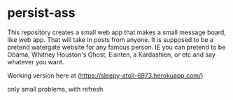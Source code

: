 persist-ass
===========

This repository creates a small web app that makes a small message board, like web app. 
That will take in posts from anyone. 
It is supposed to be a pretend watergate website for any famous person. 
IE you can pretend to be Obama, Whitney Houston's Ghost, Eisnten, a Kardashien, or etc and say whatever you want. 

Working version here at  (https://sleepy-atoll-6973.herokuapp.com/) 

only small problems, with refresh
